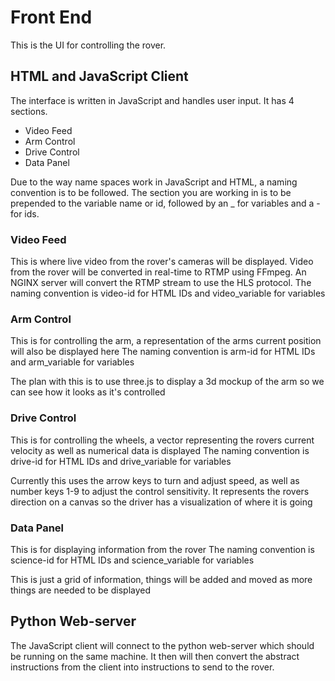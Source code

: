 # Front End
This is the UI for controlling the rover.

## HTML and JavaScript Client
The interface is written in JavaScript and handles user input. It has 4 sections.
- Video Feed
- Arm Control
- Drive Control
- Data Panel

Due to the way name spaces work in JavaScript and HTML, a naming convention is to be followed.
The section you are working in is to be prepended to the variable name or id, followed by an _ for variables
and a - for ids.

### Video Feed
This is where live video from the rover's cameras will be displayed.
Video from the rover will be converted in real-time to RTMP using FFmpeg.
An NGINX server will convert the RTMP stream to use the HLS protocol.
The naming convention is video-id for HTML IDs and video_variable for variables

### Arm Control
This is for controlling the arm, a representation of the arms current position will also be displayed here
The naming convention is arm-id for HTML IDs and arm_variable for variables

The plan with this is to use three.js to display a 3d mockup of the arm so we can see how it looks as it's controlled

### Drive Control
This is for controlling the wheels, a vector representing the rovers current velocity as well as numerical data is displayed
The naming convention is drive-id for HTML IDs and drive_variable for variables

Currently this uses the arrow keys to turn and adjust speed, as well as number keys 1-9 to adjust the control sensitivity.
It represents the rovers direction on a canvas so the driver has a visualization of where it is going


### Data Panel
This is for displaying information from the rover
The naming convention is science-id for HTML IDs and science_variable for variables

This is just a grid of information, things will be added and moved as more things are needed to be displayed


## Python Web-server
The JavaScript client will connect to the python web-server which should be running on the same machine. It then will then convert the abstract instructions from the client into instructions to send to the rover.
